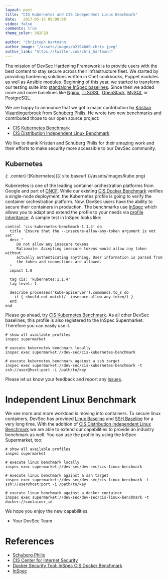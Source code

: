 ```yaml
---
layout: post
title: "CIS Kubernetes and CIS Independent Linux Benchmark"
date:   2017-05-15 09:00:00
video: false
comments: true
theme_color: 302F2D

author: 'Christoph Hartmann'
author_image: "/assets/images/b21946d0.chris.jpeg"
author_link: "https://twitter.com/chri_hartmann"
---
```


The mission of DevSec Hardening Framework is to provide users with the best content to stay secure across their infrastructure fleet. We started by providing hardening solutions written in Chef cookbooks, Puppet modules as well as Ansible modules. Beginning of this year, we started to transform our testing suite into [standalone InSpec baselines](http://dev-sec.io/blog/article/inspec-benchmarks). Since then we added more and more baselines like [Nginx](https://github.com/dev-sec/nginx-baseline), [TLS/SSL](https://github.com/dev-sec/ssl-baseline), [OpenStack](https://github.com/dev-sec/openstack-baseline), [MySQL](https://github.com/dev-sec/mysql-baseline) or [PostgreSQL](https://github.com/dev-sec/postgres-baseline).

We are happy to announce that we got a major contribution by [Kristian Vlaardingerbroek](https://github.com/rarenerd) from [Schuberg Philis](schubergphilis.com). He wrote two new benchmarks and contributed those to our open source project:

 * [CIS Kubernetes Benchmark](https://github.com/dev-sec/cis-kubernetes-benchmark)
 * [CIS Distribution Independent Linux Benchmark](https://github.com/dev-sec/cis-dil-benchmark)

We like to thank Kristian and Schuberg Philis for their amazing work and their efforts to make security more accessible to our DevSec community.

## Kubernetes

{: .center}
![Kubernetes]({{ site.baseurl }}/assets/images/kube.png)

Kubernetes is one of the leading container orchestration platforms from Google and part of [CNCF](https://www.cncf.io/). While our existing [CIS Docker Benchmark](https://github.com/dev-sec/cis-docker-benchmark) verifies a single-node deployment, the Kubernetes profile is going to verify the container orchestration platform. Now, DevSec users have the ability to secure their containers in production. The benchmarks use [InSpec](https://www.inspec.io/) which allows you to adapt and extend the profile to your needs via [profile inheritance](https://www.inspec.io/docs/reference/profiles/). A sample test in InSpec looks like:

```
control 'cis-kubernetes-benchmark-1.1.4' do
  title 'Ensure that the --insecure-allow-any-token argument is not set'
  desc "
     Do not allow any insecure tokens
     Rationale: Accepting insecure tokens would allow any token without
     actually authenticating anything. User information is parsed from
     the token and connections are allowed.
  "
  impact 1.0

  tag cis: 'kubernetes:1.1.4'
  tag level: 1

  describe processes('kube-apiserver').commands.to_s do
    it { should_not match(/--insecure-allow-any-token/) }
  end
end
```

Please go ahead, try [CIS Kubernetes Benchmark](https://github.com/dev-sec/cis-kubernetes-benchmark). As all other DevSec baselines, this profile is also registered to the InSpec Supermarket. Therefore you can easily use it.

```
# show all available profiles
inspec supermarket

# execute kubernetes benchmark locally
inspec exec supermarket://dev-sec/cis-kubernetes-benchmark

# execute kubernetes benchmark against a ssh target
inspec exec supermarket://dev-sec/cis-kubernetes-benchmark -t ssh://user@host:port -i /path/to/key
```

Please let us know your feedback and report any [issues](https://github.com/dev-sec/cis-kubernetes-benchmark/issues).

# Independent Linux Benchmark

We see more and more workload is moving into containers. To secure linux containers, DevSec has provided [Linux Baseline](https://github.com/dev-sec/linux-baseline) and [SSH Baseline](https://github.com/dev-sec/ssh-baseline) for a very long time. With the addition of [CIS Distribution Independent Linux Benchmark](https://github.com/dev-sec/cis-dil-benchmark) we are able to extend our capabilities to provide an industry benchmark as well. You can use the profile by using the InSpec Supermarket, too:

```
# show all available profiles
inspec supermarket

# execute linux benchmark locally
inspec exec supermarket://dev-sec/dev-sec/cis-linux-benchmark

# execute linux benchmark against a ssh target
inspec exec supermarket://dev-sec/dev-sec/cis-linux-benchmark -t ssh://user@host:port -i /path/to/key

# execute linux benchmark against a docker container
inspec exec supermarket://dev-sec/dev-sec/cis-linux-benchmark -t docker://container_id
```

We hope you enjoy the new capabilities.

- Your DevSec Team

# References

- [Schuberg Philis](schubergphilis.com)
- [CIS Center for Internet Security](https://www.cisecurity.org/)
- [Docker Security Tool: InSpec CIS Docker Benchmark](https://atomic111.github.io/blog/inspec-cis-docker)
- [InSpec](https://www.inspec.io/)
